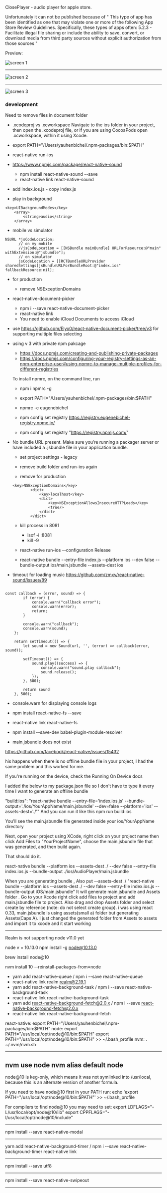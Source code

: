 ClosePlayer - audio player for apple store.

Unfortunately it can not be published because of
"
This type of app has been identified as one that may violate one or more of the following App Store Review Guidelines. Specifically, these types of apps often:
5.2.3 - Facilitate illegal file sharing or include the ability to save, convert, or download media from third party sources without explicit authorization from those sources
"

Preview:

![screen 1](./preview/IMG_7855.jpg)

------

![screen 2](./preview/IMG_7856.jpg)

------

![screen 3](./preview/IMG_7857.jpg)


### development

Need to remove files in document folder

- .xcodeproj vs .xcworkspace
 Navigate to the ios folder in your project,
 then open the .xcodeproj file, or if you are using CocoaPods open .xcworkspace,
  within it using Xcode.

- export PATH="/Users/yauhenbichel/.npm-packages/bin:$PATH"
- react-native run-ios

- https://www.npmjs.com/package/react-native-sound
    - npm install react-native-sound --save
    - react-native link react-native-sound


- add index.ios.js - copy index.js

- play in background
```
<key>UIBackgroundModes</key>
    <array>
        <string>audio</string>
    </array>
```

- mobile vs simulator
```
NSURL *jsCodeLocation;
      // on my mobile
      //jsCodeLocation = [[NSBundle mainBundle] URLForResource:@"main" withExtension:@"jsbundle"];
      // on simulator
      jsCodeLocation = [[RCTBundleURLProvider sharedSettings]jsBundleURLForBundleRoot:@"index.ios" fallbackResource:nil];
```


- for production
    - remove NSExceptionDomains


- react-native-document-picker
    - npm i --save react-native-document-picker
    - react-native link
    - You need to enable iCloud Documents to access iCloud

- use https://github.com/Elyx0/react-native-document-picker/tree/v3
for supporting multiple files selecting

- using v 3 with private npm pakcage
    - https://docs.npmjs.com/creating-and-publishing-private-packages
    - https://docs.npmjs.com/configuring-your-registry-settings-as-an-npm-enterprise-user#using-npmrc-to-manage-multiple-profiles-for-different-registries


    To install npmrc, on the command line, run
    -    npm i npmrc -g
    -    export PATH="/Users/yauhenbichel/.npm-packages/bin:$PATH"
    -    npmrc -c eugenebichel
    -    npm config set registry https://registry.eugenebichel-registry.npme.io/

    - npm config set registry "https://registry.npmjs.com/"

- No bundle URL present.
  Make sure you’re running a packager server or have included
  a .jsbundle file in your application bundle.

    - set project settings - legacy

    - remove build folder and run-ios again
    - remove for production
    ```
    <key>NSExceptionDomains</key>
    		<dict>
    			<key>localhost</key>
    			<dict>
    				<key>NSExceptionAllowsInsecureHTTPLoads</key>
    				<true/>
    			</dict>
    		</dict>
    ```


    - kill process in 8081
        - lsof -i :8081
        - kill -9 <pid>

    - react-native run-ios --configuration Release

    - react-native bundle --entry-file index.js --platform ios --dev false --bundle-output ios/main.jsbundle --assets-dest ios

- timeout for loading music
https://github.com/zmxv/react-native-sound/issues/89

```

const callback = (error, sound) => {
		if (error) {
			console.warn("callback error");
			console.warn(error);
			return;
		}

		console.warn("callback");
		console.warn(sound);
	};

	return setTimeout(() => {
		let sound = new Sound(url, '', (error) => callback(error, sound));

		setTimeout(() => {
			sound.play((success) => {
				console.warn("sound.play callback");
				sound.release();
			});
		}, 500);

		return sound
	}, 500);

```


- console.warn for displaying console logs

- npm install react-native-fs --save
- react-native link react-native-fs


- npm install --save-dev babel-plugin-module-resolver


- main.jsbundle does not exist

https://github.com/facebook/react-native/issues/15432

his happens when there is no offline bundle file in your project, I had the same problem and this worked for me.

If you're running on the device, check the Running On Device docs

I added the below to my package.json file so I don't have to type it every time I want to generate an offline bundle

"build:ios": "react-native bundle --entry-file='index.ios.js' --bundle-output='./ios/YourAppName/main.jsbundle'
--dev=false --platform='ios' --assets-dest='./'"
And you can run it like this npm run build:ios

You'll see the main.jsbundle file generated inside your ios/YourAppName directory

Next, open your project using XCode, right click on your project name then click Add Files to "YourProjectName",
choose the main.jsbundle file that was generated, and then build again.

That should do it.


react-native bundle --platform ios --assets-dest ./ --dev false --entry-file index.ios.js
--bundle-output ./ios/AudioPlayer/main.jsbundle

When you are generating bundle , Also put --assets-dest ./
"react-native bundle --platform ios --assets-dest ./ --dev false --entry-file index.ios.js --bundle-output
iOS/main.jsbundle"
It will generate main.jsbundle and Assets folder . Go to your Xcode right click add files to project
and add main.jsbundle file to project. Also drag and drop Assets folder and select create by reference
(note: do not select create group).
i was using react 0.33, main.jsbundle is using assets(small a) folder but generating Assets(Caps A).
 I just changed the generated folder from Assets to assets and import it to xcode and it start working

--------------------------

Realm is not supporting node v11.0 yet

node v = 10.13.0
npm install -g node@10.13.0

brew install node@10

nvm install 10 --reinstall-packages-from=node

- yarn add react-native-queue / npm i --save react-native-queue
- react-native link realm realm@2.19.1
- yarn add react-native-background-task / npm i --save react-native-background-task
- react-native link react-native-background-task
- yarn add react-native-background-fetch@2.0.x / npm i --save react-native-background-fetch@2.0.x
- react-native link react-native-background-fetch


react-native: export PATH="/Users/yauhenbichel/.npm-packages/bin:$PATH"
node: export PATH="/usr/local/opt/node@10/bin:$PATH"
export PATH="/usr/local/opt/node@10/bin:$PATH" >> ~/.bash_profile
nvm: . ~/.nvm/nvm.sh

-------------
nvm use node
nvm alias default node
-------------

node@10 is keg-only, which means it was not symlinked into /usr/local,
because this is an alternate version of another formula.

If you need to have node@10 first in your PATH run:
  echo 'export PATH="/usr/local/opt/node@10/bin:$PATH"' >> ~/.bash_profile

For compilers to find node@10 you may need to set:
  export LDFLAGS="-L/usr/local/opt/node@10/lib"
  export CPPFLAGS="-I/usr/local/opt/node@10/include"

------------

npm install --save react-native-modal

-------------

yarn add react-native-background-timer / npm i --save react-native-background-timer
react-native link

--------------

npm install --save utf8

-------------

npm install --save react-native-swipeout

-------------

